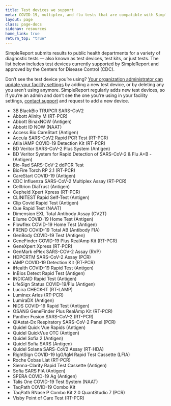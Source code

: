 ```yaml
---
title: Test devices we support
meta: COVID-19, multiplex, and flu tests that are compatible with SimpleReport
layout: page
class: page-docs
sidenav: resources
home_link: true
return_top: "true"
---
```


SimpleReport submits results to public health departments for a variety of diagnostic tests — also known as test devices, test kits, or just tests. The list below includes test devices currently supported by SimpleReport and approved by the Centers for Disease Control (CDC).

Don’t see the test device you’re using? [Your organization administrator can update your facility settings](https://www.simplereport.gov/using-simplereport/manage-facility-info/update-facility-settings) by adding a new test device, or by deleting any you aren’t using anymore. SimpleReport regularly adds new test devices, so if you’re an admin and don’t see the one you're using in your facility settings, [contact support](https://www.simplereport.gov/contact-us) and request to add a new device.

- 3B BlackBio TRUPCR SARS-CoV2
- Abbott Alinity M (RT-PCR)
- Abbott BinaxNOW (Antigen)
- Abbott ID NOW (NAAT)
- Access Bio CareStart (Antigen)
- Accula SARS-CoV2 Rapid PCR Test (RT-PCR)
- Atila iAMP COVID-19 Detection Kit (RT-PCR)
- BD Veritor SARS-CoV-2 Plus System (Antigen)
- BD Veritor System for Rapid Detection of SARS-CoV-2 & Flu A+B - (Antigen)
- Bio-Rad SARS-CoV-2 ddPCR Test
- BioFire Torch RP 2.1 (RT-PCR)
- CareStart COVID-19 (Antigen)
- CDC Influenza SARS-CoV-2 Multiplex Assay (RT-PCR)
- Celltrion DiaTrust (Antigen)
- Cepheid Xpert Xpress (RT-PCR)
- CLINITEST Rapid Self-Test (Antigen)
- Clip Covid Rapid Test (Antigen)
- Cue Rapid Test (NAAT)
- Dimension EXL Total Antibody Assay (CV2T)
- Ellume COVID-19 Home Test (Antigen)
- Flowflex COVID-19 Home Test (Antigen)
- FREND COVID-19 Total AB (Antibody FIA)
- GenBody COVID-19 Test (Antigen)
- GeneFinder COVID-19 Plus RealAmp Kit (RT-PCR)
- GeneXpert Xpress (RT-PCR)
- GenMark ePlex SARS-COV-2 Assay (RVP)
- HDPCRTM SARS-CoV-2 Assay (PCR)
- iAMP COVID-19 Detection Kit (RT-PCR)
- iHealth COVID-19 Rapid Test (Antigen)
- InBios Detect Rapid Test (Antigen)
- INDICAID Rapid Test (Antigen)
- LifeSign Status COVID-19/Flu (Antigen)
- Lucira CHECK-IT (RT-LAMP)
- Luminex Aries (RT-PCR)
- LumiraDX (Antigen)
- NIDS COVID-19 Rapid Test (Antigen)
- OSANG GeneFinder Plus RealAmp Kit (RT-PCR)
- Panther Fusion SARS-CoV-2 (RT-PCR)
- QIAstat-Dx Respiratory SARS-CoV-2 Panel (PCR)
- Quidel Quick Vue Rapids (Antigen)
- Quidel QuickVue OTC (Antigen)
- Quidel Sofia 2 (Antigen)
- Quidel Sofia SARS (Antigen)
- Quidel Solana SARS-CoV2 Assay (RT-HDA)
- RightSign COVID-19 IgG/IgM Rapid Test Cassette (LFIA)
- Roche Cobas Liat (RT-PCR)
- Sienna-Clarity Rapid Test Cassette (Antigen)
- Sofia SARS FIA (Antigen)
- SPERA COVID-19 Ag (Antigen)
- Talis One COVID-19 Test System (NAAT)
- TaqPath COVID-19 Combo Kit
- TaqPath RNase P Combo Kit 2.0 QuantStudio 7 (PCR)
- Visby Point of Care Test (RT-PCR)
